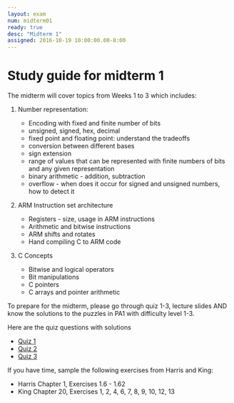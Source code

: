 ```yaml
---
layout: exam 
num: midterm01 
ready: true	
desc: "Midterm 1"
assigned: 2016-10-19 10:00:00.00-8:00
---
```


# Study guide for midterm 1

The midterm will cover topics from Weeks 1 to 3 which includes:

1. Number representation: 

	* Encoding with fixed and finite number of bits
	* unsigned, signed, hex, decimal
	* fixed point and floating point: understand the tradeoffs
	* conversion between different bases
	* sign extension
	* range of values that can be represented with finite numbers of bits and any given representation
	* binary arithmetic - addition, subtraction
	* overflow - when does it occur for signed and unsigned numbers, how to detect it

2. ARM Instruction set architecture
	* Registers - size, usage in ARM instructions
	* Arithmetic and bitwise instructions
	* ARM shifts and rotates
	* Hand compiling C to ARM code

3. C Concepts
	* Bitwise and logical operators
	* Bit manipulations 
	* C pointers 
	* C arrays and pointer arithmetic

To prepare for the midterm, please go through quiz 1-3, lecture slides AND know the solutions to the puzzles in PA1 with difficulty level 1-3.

Here are the quiz questions with solutions

* [Quiz 1](https://drive.google.com/file/d/0B__7284Jee0fMG93ZVU1U2ZYY3M/view?usp=sharing)
* [Quiz 2](https://drive.google.com/file/d/0B__7284Jee0fak1YOUEyRDdMbGc/view?usp=sharing)
* [Quiz 3](https://drive.google.com/file/d/0B8ekBeyzUgnkLXRpRm1VY1UxcU0/view?usp=sharing) 

If you have time, sample the following exercises from Harris and King:

* Harris Chapter 1, Exercises 1.6 - 1.62
* King Chapter 20, Exercises 1, 2, 4, 6, 7, 8, 9, 10, 12, 13
